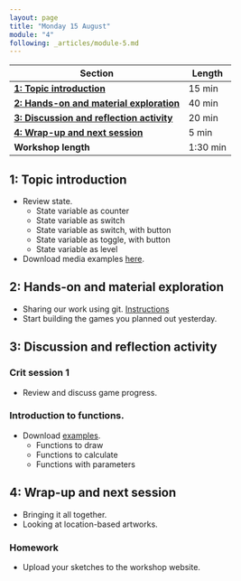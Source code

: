 ```yaml
---
layout: page
title: "Monday 15 August"
module: "4"
following: _articles/module-5.md
---
```


| **Section**                                                                        | **Length** |
|------------------------------------------------------------------------------------|------------|
| [**1: Topic introduction**](#1-topic-introduction)                                 | 15 min     |
| [**2: Hands-on and material exploration**](#2-hands-on-and-material-exploration)   | 40 min     |
| [**3: Discussion and reflection activity**](#3-discussion-and-reflection-activity) | 20 min     |
| [**4: Wrap-up and next session**](#4-wrap-up-and-next-session)                     | 5 min      |
| **Workshop length**                                                                | 1:30 min   |


## 1: Topic introduction
- Review state. 
    - State variable as counter
    - State variable as switch
    - State variable as switch, with button
    - State variable as toggle, with button
    - State variable as level
- Download media examples [here](https://github.com/alisay/p5-workshop/raw/master/05_media/05_media.zip).

## 2: Hands-on and material exploration
- Sharing our work using git. [Instructions](https://github.com/alisay/alisay.github.io/raw/main/docs/_articles/module-4/git.md)
- Start building the games you planned out yesterday.

## 3: Discussion and reflection activity

### Crit session 1
- Review and discuss game progress. 

### Introduction to functions. 
- Download [examples](https://github.com/alisay/p5-workshop/raw/master/06_functions/06_functions.zip).
    - Functions to draw
    - Functions to calculate
    - Functions with parameters

## 4: Wrap-up and next session
- Bringing it all together. 
- Looking at location-based artworks. 

### Homework
- Upload your sketches to the workshop website.